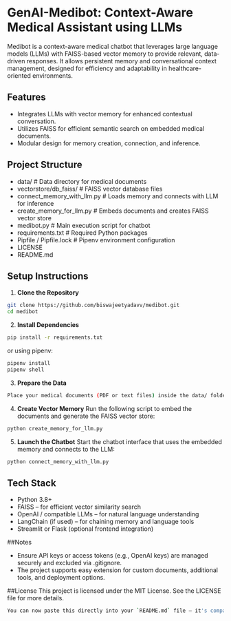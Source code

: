 # GenAI-Medibot: Context-Aware Medical Assistant using LLMs
Medibot is a context-aware medical chatbot that leverages large language models (LLMs) with FAISS-based vector memory to provide relevant, data-driven responses. It allows persistent memory and conversational context management, designed for efficiency and adaptability in healthcare-oriented environments.

## Features
- Integrates LLMs with vector memory for enhanced contextual conversation.
- Utilizes FAISS for efficient semantic search on embedded medical documents.
- Modular design for memory creation, connection, and inference.

## Project Structure
- data/                         # Data directory for medical documents
- vectorstore/db_faiss/         # FAISS vector database files  
- connect_memory_with_llm.py    # Loads memory and connects with LLM for inference  
- create_memory_for_llm.py      # Embeds documents and creates FAISS vector store  
- medibot.py                    # Main execution script for chatbot  
- requirements.txt              # Required Python packages  
- Pipfile / Pipfile.lock        # Pipenv environment configuration  
- LICENSE  
- README.md

## Setup Instructions

1. **Clone the Repository**
```bash
git clone https://github.com/biswajeetyadavv/medibot.git
cd medibot
```

2. **Install Dependencies**
```bash
pip install -r requirements.txt
```
or
using pipenv:
```bash
pipenv install
pipenv shell
```
3. **Prepare the Data**
```bash
Place your medical documents (PDF or text files) inside the data/ folder
```

4. **Create Vector Memory**
   Run the following script to embed the documents and generate the FAISS vector store:
```bash
python create_memory_for_llm.py
```

5. **Launch the Chatbot**
Start the chatbot interface that uses the embedded memory and connects to the LLM:
```bash
python connect_memory_with_llm.py
```


## Tech Stack
- Python 3.8+
- FAISS – for efficient vector similarity search
- OpenAI / compatible LLMs – for natural language understanding
- LangChain (if used) – for chaining memory and language tools
- Streamlit or Flask (optional frontend integration)

##Notes
- Ensure API keys or access tokens (e.g., OpenAI keys) are managed securely and excluded via .gitignore.
- The project supports easy extension for custom documents, additional tools, and deployment options.

##License
This project is licensed under the MIT License. See the LICENSE file for more details.
```bash
You can now paste this directly into your `README.md` file — it's compact, professional, and well-structured for viewers on GitHub or recruiters checking your profile. Let me know if you want to add **screenshots**, a **demo section**, or **badges** (like Python version, license, or build status).
```
